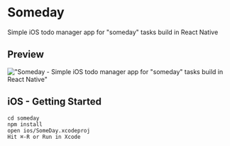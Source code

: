 # Someday
Simple iOS todo manager app for "someday" tasks build in React Native

Preview
------------
!["Someday - Simple iOS todo manager app for "someday" tasks build in React Native"](http://dsh.re/7af27) 

iOS - Getting Started
------------

    cd someday
    npm install
    open ios/SomeDay.xcodeproj
    Hit ⌘-R or Run in Xcode
